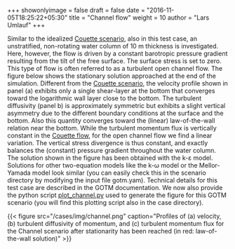+++
showonlyimage = false
draft = false
date = "2016-11-05T18:25:22+05:30"
title = "Channel flow"
weight = 10
author = "Lars Umlauf"
+++

Similar to the idealized [Couette scenario](/cases/couette), also in this test case, 
an unstratified, non-rotating water column of 10 m thickness is investigated. 
Here, however, the flow is driven by a constant barotropic pressure gradient 
resulting from the tilt of the free surface. The surface stress is set to zero. 
This type of flow is often referred to as a turbulent open channel flow. The figure 
below shows the stationary solution approached at the end of the simulation. 
Different from the [Couette scenario](/cases/couette), the velocity profile shown in 
panel (a) exhibits only a single shear-layer at the bottom that converges 
toward the logarithmic wall layer close to the bottom. The turbulent 
diffusivity (panel b) is approximately symmetric but exhibits a slight vertical 
asymmetry due to the different boundary conditions at the surface and the 
bottom. Also this quantity converges toward the (linear) law-of-the-wall 
relation near the bottom. While the turbulent momentum flux is vertically 
constant in the [Couette flow](/cases/couette), for the open channel flow we find a 
linear variation. The vertical stress divergence is thus constant, and exactly 
balances the (constant) pressure gradient throughout the water column. The 
solution shown in the figure has been obtained with the k-ε model. Solutions 
for other two-equation models like the k-ω model or the Mellor-Yamada model look 
similar (you can easily check this in the scenario  directory by modifying the
input file gotm.yam). Technical details for this test case are 
described in the GOTM documentation. We now also provide the python script
[plot_channel.py](https://raw.githubusercontent.com/gotm-model/cases/master/channel/plot_channel.py) 
used to generate the figure for this GOTM scenario (you will find this plotting script
also in the case directory).

{{< figure src="/cases/img/channel.png" caption="Profiles of (a) velocity, (b) turbulent diffusivity of momentum, and (c) turbulent momentum flux for the Channel scenario after stationarity has been reached (in red: law-of-the-wall solution)" >}}

